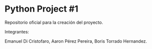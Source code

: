 # Python Project #1
 Repositorio oficial para la creación del proyecto.
 
 Integrantes:
 
 Emanuel Di Cristofaro,
 Aaron Pérez Pereira,
 Boris Torrado Hernandez.
